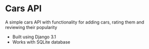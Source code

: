 # Cars API
A simple cars API with functionality for adding cars, rating them and reviewing their popularity

 - Built using Django 3.1
 - Works with SQLite database

